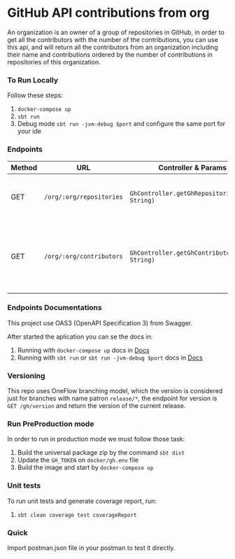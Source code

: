 # GitHub API contributions from org
An organization is an owner of a group of repositories in GitHub, in order to get all the contributors with the number of the contributions, you can use this api, and will return all the contributors from an organization including their name and contributions ordered by the number of contributions in repositories of this organization.

### To Run Locally
Follow these steps:
 1. `docker-compose up`
 2. `sbt run`
 3. Debug mode `sbt run -jvm-debug $port` and configure the same port for your ide

### Endpoints

| Method | URL												| Controller & Params				                    |	Description
|------|----------------------------------------------------|-------------------------------------------------------|----------------------------------------------------------------
| GET 	|	`/org/:org/repositories `   	    			| `GhController.getGhRepositories(org: String)`         | Get all repositories given its organization name
| GET 	|	`/org/:org/contributors `   	    			| `GhController.getGhContributors(org: String)`         | Get all contributors given its organization name, these results are cached in memory

### Endpoints Documentations
This project use OAS3 (OpenAPI Specification 3) from Swagger.

After started the aplication you can se the docs in:
1. Running with `docker-compose up` docs in [Docs](http://localhost:8080/gh/docs)
2. Running with `sbt run` or `sbt run -jvm-debug $port` docs in [Docs](http://localhost:9000/gh/docs)

### Versioning
This repo uses OneFlow branching model, which the version is considered just for branches with name patron `release/*`, the endpoint for version is `GET /gh/version` and return the version of the current release.

### Run PreProduction mode
In order to run in production mode we must follow those task:
1. Build the universal package zip by the command `sbt dist`
2. Update the `GH_TOKEN` on `docker/gh.env` file
2. Build the image and start by `docker-compose up`

### Unit tests
To run unit tests and generate coverage report, run:
1. `sbt clean coverage test coverageReport`

### Quick
Import postman.json file in your postman to test it directly.